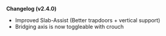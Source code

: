 __**Changelog (v2.4.0)**__

- Improved Slab-Assist (Better trapdoors + vertical support)
- Bridging axis is now toggleable with crouch
